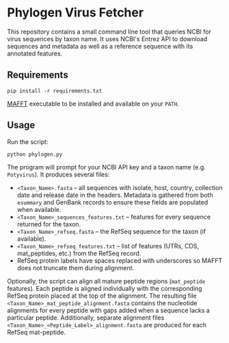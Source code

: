 # Phylogen Virus Fetcher

This repository contains a small command line tool that queries NCBI for virus sequences by taxon name. It uses NCBI's Entrez API to download sequences and metadata as well as a reference sequence with its annotated features.

## Requirements

```
pip install -r requirements.txt
```

[MAFFT](https://mafft.cbrc.jp/alignment/software/) executable to be
installed and available on your `PATH`.

## Usage

Run the script:

```
python phylogen.py
```

The program will prompt for your NCBI API key and a taxon name (e.g. `Potyvirus`).
It produces several files:

- `<Taxon_Name>.fasta` – all sequences with isolate, host, country,
  collection date and release date in the headers. Metadata is gathered from
  both `esummary` and GenBank records to ensure these fields are populated when
  available.
- `<Taxon_Name>_sequences_features.txt` – features for every sequence returned
  for the taxon.
- `<Taxon_Name>_refseq.fasta` – the RefSeq sequence for the taxon (if available).
- `<Taxon_Name>_refseq_features.txt` – list of features (UTRs, CDS, mat_peptides, etc.) from the RefSeq record.
- RefSeq protein labels have spaces replaced with underscores so MAFFT does not
  truncate them during alignment.

Optionally, the script can align all mature peptide regions (`mat_peptide` features).
Each peptide is aligned individually with the corresponding RefSeq protein placed
at the top of the alignment. The resulting file `<Taxon_Name>_mat_peptide_alignment.fasta`
contains the nucleotide alignments for every peptide with gaps added when a sequence
lacks a particular peptide.
Additionally, separate alignment files `<Taxon_Name>_<Peptide_Label>_alignment.fasta`
are produced for each RefSeq mat-peptide.
